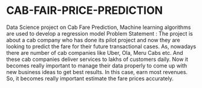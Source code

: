 # CAB-FAIR-PRICE-PREDICTION

Data Science project on Cab Fare Prediction, Machine learning algorithms are used to develop a regression model Problem Statement : The project is about a cab company who has done its pilot project and now they are looking to predict the fare for their future transactional cases. As, nowadays there are number of cab companies like Uber, Ola, Meru Cabs etc. And these cab companies deliver services to lakhs of customers daily. Now it becomes really important to manage their data properly to come up with new business ideas to get best results. In this case, earn most revenues. So, it becomes really important estimate the fare prices accurately.
